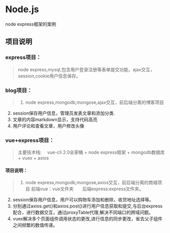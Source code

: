 # Node.js
node express框架的案例

## 项目说明
### express项目：
> node express,mysql,包含用户登录注册等表单提交功能，ajax交互，session,cookie用户信息保存。

### blog项目：
> 1.  node express,mongodb,mongose,ajax交互，前后端分离的博客项目
2.  session保存用户信息，管理员发表文章和添加分类.  
3.  文章的内容markdown显示，支持代码高亮  
4.  用户评论和查看文章，用户修改头像

### vue+express项目：
> 主要技术栈: 
　vue-cli 2.0全家桶 + node express框架 + mongodb数据库 + vuex + axios

#### 项目说明：
> 1. node express,mongodb,mongose,axios交互，前后端分离的商城项目
前端vue：vue文件夹　　后端express:express文件夹。
2. session保存用户信息，用户可以购物车添加和删除，收货地址选择等。
3. 分别通过axios.get()和axios.post()进行用户信息获取和提交,与后台express配合，进行数据交互，通过proxyTable代理,解决不同端口的跨域问题。
4.  vuex解决多个页面组件调用状态的更改,进行信息的同步更改，省去父子组件之间频繁的数值传递。

